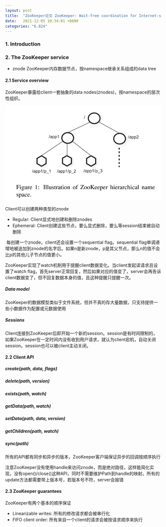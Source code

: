 ```yaml
---
layout: post
title:  "ZooKeeper论文 ZooKeeper: Wait-free coordination for Internet-scale systems"
date:   2021-12-05 10:34:01 +0800
categories: "6.824"
---
```


### 1. Introduction



### 2. The ZooKeeper service

* znode ZooKeeper内存数据节点，按namespace继承关系组成的data tree

#### 2.1 Service overview

ZooKeeper暴露给client一套抽象的data nodes(znodes)，按namespace的层次性组织。



![image-20211205094506557](/assets/2021/12/zookeeper/image-20211205094506557.png)

Client可以创建两种类型的znode

* Regular: Client显式地创建和删除znodes
* Ephemeral: Client创建这些节点，要么显式删除，要么等session结束被自动删除

​        每创建一个znode，client还会设置一个sequential flag。sequential flag单调递增地被追加到znode的名字后。如果n是新znode，p是其父节点，那么n的值不会比p的其他儿子节点的值更小。

​        ZooKeeper实现了watch机制用于提醒client数据变化。当client发起读请求且设置了watch flag，首先server正常回复，然后如果对应的值变了，server会再告诉client数据变了，但不回复数据本身的值，且这种提醒只提醒一次。

##### Data model

ZooKeeper的数据模型类似于文件系统，但并不真的存大量数据，只支持提供一些小数据作为配置或元数据使用

##### Sessions

Client连接到ZooKeeper后即开始一个新的session。session是有时间限制的，如果ZooKeeper在一定时间内没有收到用户请求，就认为client宕机，自动关闭session。session也可以被client主动关闭。

#### 2.2 Client API

##### create(path, data, flags)

##### delete(path, version)

##### exists(path, watch)

##### getData(path, watch)

##### setData(path, data, version)

##### getChildren(path, watch)

##### sync(path)

​        所有的API都有同步和异步的版本，ZooKeeper客户端保证异步的回调按顺序执行

​        注意ZooKeeper没有使用handle来访问znode，而是绝对路径，这样能简化实现，没有open()/close()这种API，同时不需要维护Path到handle的映射。所有的update方法都需要带上版本号，若版本号不符，server会报错

#### 2.3 ZooKeeper guarantees

ZooKeeper有两个基本的顺序保证

* Linearizable writes: 所有的修改请求都会被串行化
* FIFO client order: 所有来自一个client的请求会被按请求顺序来执行

